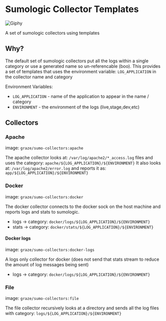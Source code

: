 # Sumologic Collector Templates

![Giphy](https://media3.giphy.com/media/39jFTKBiaeo1O/giphy.gif)

A set of sumologic collectors using templates

## Why?

The default set of sumologic collectors put all the logs within a single category or use a generated name so un-referencable (boo). This provides a set of templates that uses the environment variable: `LOG_APPLICATION` in the collector name and category

Environment Variables:

- `LOG_APPLICATION` - name of the application to appear in the name / category
- `ENVIRONMENT` - the environment of the logs (live,stage,dev,etc)

## Collectors

### Apache

image: `graze/sumo-collectors:apache`

The apache collector looks at: `/var/log/apache2/*_access.log` files and uses the category: `apache/${LOG_APPLICATION}/${ENVIRONMENT}`
It also looks at: `/var/log/apache2/error.log` and reports it as: `app/${LOG_APPLICATION}/${ENVIRONMENT}`

### Docker

image: `graze/sumo-collectors:docker`

The docker collector connects to the docker sock on the host machine and reports logs and stats to sumologic.

- logs -> category: `docker/logs/${LOG_APPLICATION}/${ENVIRONMENT}`
- stats -> category: `docker/stats/${LOG_APPLICATION}/${ENVIRONMENT}`

#### Docker logs

image: `graze/sumo-collectors:docker-logs`

A logs only collector for docker (does not send that stats stream to reduce the amount of log messages being sent)

- logs -> category: `docker/logs/${LOG_APPLICATION}/${ENVIRONMENT}`

### File

image: `graze/sumo-collectors:file`

The file collector recursively looks at a directory and sends all the log files with category: `logs/${LOG_APPLICATION}/${ENVIRONMENT}`
